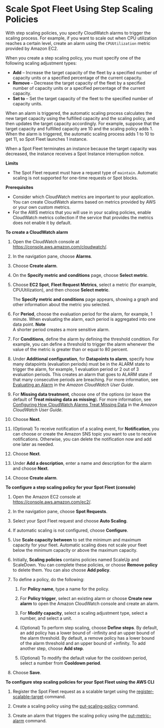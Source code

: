 # Scale Spot Fleet Using Step Scaling Policies<a name="spot-fleet-step-scaling"></a>

With step scaling policies, you specify CloudWatch alarms to trigger the scaling process\. For example, if you want to scale out when CPU utilization reaches a certain level, create an alarm using the `CPUUtilization` metric provided by Amazon EC2\.

When you create a step scaling policy, you must specify one of the following scaling adjustment types:
+ **Add** – Increase the target capacity of the fleet by a specified number of capacity units or a specified percentage of the current capacity\.
+ **Remove** – Decrease the target capacity of the fleet by a specified number of capacity units or a specified percentage of the current capacity\.
+ **Set to** – Set the target capacity of the fleet to the specified number of capacity units\.

When an alarm is triggered, the automatic scaling process calculates the new target capacity using the fulfilled capacity and the scaling policy, and then updates the target capacity accordingly\. For example, suppose that the target capacity and fulfilled capacity are 10 and the scaling policy adds 1\. When the alarm is triggered, the automatic scaling process adds 1 to 10 to get 11, so Spot Fleet launches 1 instance\.

When a Spot Fleet terminates an instance because the target capacity was decreased, the instance receives a Spot Instance interruption notice\.

**Limits**
+ The Spot Fleet request must have a request type of `maintain`\. Automatic scaling is not supported for one\-time requests or Spot blocks\.

**Prerequisites**
+ Consider which CloudWatch metrics are important to your application\. You can create CloudWatch alarms based on metrics provided by AWS or your own custom metrics\.
+ For the AWS metrics that you will use in your scaling policies, enable CloudWatch metrics collection if the service that provides the metrics does not enable it by default\.

**To create a CloudWatch alarm**

1. Open the CloudWatch console at [https://console\.aws\.amazon\.com/cloudwatch/](https://console.aws.amazon.com/cloudwatch/)\.

1. In the navigation pane, choose **Alarms**\.

1. Choose **Create alarm**\.

1. On the **Specify metric and conditions** page, choose **Select metric**\. 

1. Choose **EC2 Spot**, **Fleet Request Metrics**, select a metric \(for example, CPUUtilization\), and then choose **Select metric**\.

   The **Specify metric and conditions** page appears, showing a graph and other information about the metric you selected\. 

1. For **Period**, choose the evaluation period for the alarm, for example, 1 minute\. When evaluating the alarm, each period is aggregated into one data point\. 
**Note**  
A shorter period creates a more sensitive alarm\. 

1. For **Conditions**, define the alarm by defining the threshold condition\. For example, you can define a threshold to trigger the alarm whenever the value of the metric is greater than or equal to 80 percent\.

1. Under **Additional configuration**, for **Datapoints to alarm**, specify how many datapoints \(evaluation periods\) must be in the ALARM state to trigger the alarm, for example, 1 evaluation period or 2 out of 3 evaluation periods\. This creates an alarm that goes to ALARM state if that many consecutive periods are breaching\. For more information, see [Evaluating an Alarm](https://docs.aws.amazon.com/AmazonCloudWatch/latest/monitoring/AlarmThatSendsEmail.html#alarm-evaluation) in the *Amazon CloudWatch User Guide*\.

1. For **Missing data treatment**, choose one of the options \(or leave the default of **Treat missing data as missing**\)\. For more information, see [Configuring How CloudWatch Alarms Treat Missing Data](https://docs.aws.amazon.com/AmazonCloudWatch/latest/monitoring/AlarmThatSendsEmail.html#alarms-and-missing-data) in the *Amazon CloudWatch User Guide*\.

1. Choose **Next**\.

1. \(Optional\) To receive notification of a scaling event, for **Notification**, you can choose or create the Amazon SNS topic you want to use to receive notifications\. Otherwise, you can delete the notification now and add one later as needed\.

1. Choose **Next**\.

1. Under **Add a description**, enter a name and description for the alarm and choose **Next**\.

1. Choose **Create alarm**\.

**To configure a step scaling policy for your Spot Fleet \(console\)**

1. Open the Amazon EC2 console at [https://console\.aws\.amazon\.com/ec2/](https://console.aws.amazon.com/ec2/)\.

1. In the navigation pane, choose **Spot Requests**\.

1. Select your Spot Fleet request and choose **Auto Scaling**\.

1. If automatic scaling is not configured, choose **Configure**\.

1. Use **Scale capacity between** to set the minimum and maximum capacity for your fleet\. Automatic scaling does not scale your fleet below the minimum capacity or above the maximum capacity\.

1. Initially, **Scaling policies** contains policies named ScaleUp and ScaleDown\. You can complete these policies, or choose **Remove policy** to delete them\. You can also choose **Add policy**\.

1. To define a policy, do the following:

   1. For **Policy name**, type a name for the policy\.

   1. For **Policy trigger**, select an existing alarm or choose **Create new alarm** to open the Amazon CloudWatch console and create an alarm\.

   1. For **Modify capacity**, select a scaling adjustment type, select a number, and select a unit\.

   1. \(Optional\) To perform step scaling, choose **Define steps**\. By default, an add policy has a lower bound of \-infinity and an upper bound of the alarm threshold\. By default, a remove policy has a lower bound of the alarm threshold and an upper bound of \+infinity\. To add another step, choose **Add step**\.

   1. \(Optional\) To modify the default value for the cooldown period, select a number from **Cooldown period**\.

1. Choose **Save**\.

**To configure step scaling policies for your Spot Fleet using the AWS CLI**

1. Register the Spot Fleet request as a scalable target using the [register\-scalable\-target](https://docs.aws.amazon.com/cli/latest/reference/application-autoscaling/register-scalable-target.html) command\.

1. Create a scaling policy using the [put\-scaling\-policy](https://docs.aws.amazon.com/cli/latest/reference/application-autoscaling/put-scaling-policy.html) command\.

1. Create an alarm that triggers the scaling policy using the [put\-metric\-alarm](https://docs.aws.amazon.com/cli/latest/reference/cloudwatch/put-metric-alarm.html) command\.